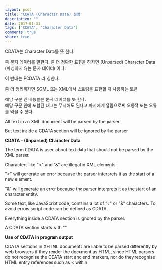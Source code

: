 ```yaml
---
layout: post
title: "CDATA (Character Data) 설명"
description: ""
date: 2017-01-31
tags: ['CDATA', 'Character Data']
comments: true
share: true
---
```


CDATA는 Character Data를 뜻 한다.

즉 문자 데이터를 말한다. 좀 더 정확한 표현을 하자면 (Unparsed) Character Data (파싱하지 않는 문자 데이터) 이다.

이 반대는 PCDATA 라 칭한다.

  

좀 더 정리하자면 SGML 또는 XML에서 스트링을 표현할 때 사용하는 토큰

해당 구문 안 내용들은 문자 데이터를 뜻 한다.  
해당 구문 안에 포함된 태그는 무시해도 된다고 파서에게 알림으로써 오동작 또는 오류를 막을 수 있다.

  

All text in an XML document will be parsed by the parser.

But text inside a CDATA section will be ignored by the parser

  
  

**CDATA - (Unparsed) Character Data**

  

The term CDATA is used about text data that should not be parsed by the XML
parser.

Characters like "<" and "&" are illegal in XML elements.

"<" will generate an error because the parser interprets it as the start of a
new element.

"&" will generate an error because the parser interprets it as the start of an
character entity.

Some text, like JavaScript code, contains a lot of "<" or "&" characters. To
avoid errors script code can be defined as CDATA.

Everything inside a CDATA section is ignored by the parser.

  

A CDATA section starts with "<![CDATA[" and ends with "]]>"

  

  

**Use of CDATA in program output**

  

CDATA sections in XHTML documents are liable to be parsed differently by web
browsers if they render the document as HTML, since HTML parsers do not
recognise the CDATA start and end markers, nor do they recognise HTML entity
references such as &lt; within <script> tags. This can cause rendering
problems in web browsers and can lead to cross-site scripting vulnerabilities
if used to display data from untrusted sources, since the two kinds of parsers
will disagree on where the CDATA section ends

